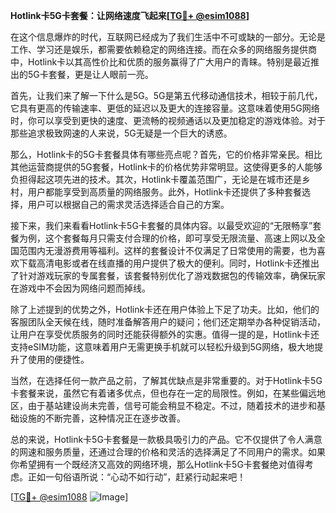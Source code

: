 **Hotlink卡5G卡套餐：让网络速度飞起来[[TG💪+ @esim1088](https://t.me/s/esim1088)]**

在这个信息爆炸的时代，互联网已经成为了我们生活中不可或缺的一部分。无论是工作、学习还是娱乐，都需要依赖稳定的网络连接。而在众多的网络服务提供商中，Hotlink卡以其高性价比和优质的服务赢得了广大用户的青睐。特别是最近推出的5G卡套餐，更是让人眼前一亮。

首先，让我们来了解一下什么是5G。5G是第五代移动通信技术，相较于前几代，它具有更高的传输速率、更低的延迟以及更大的连接容量。这意味着使用5G网络时，你可以享受到更快的速度、更流畅的视频通话以及更加稳定的游戏体验。对于那些追求极致网速的人来说，5G无疑是一个巨大的诱惑。

那么，Hotlink卡的5G卡套餐具体有哪些亮点呢？首先，它的价格非常亲民。相比其他运营商提供的5G套餐，Hotlink卡的价格优势非常明显。这使得更多的人能够负担得起这项先进的技术。其次，Hotlink卡覆盖范围广，无论是在城市还是乡村，用户都能享受到高质量的网络服务。此外，Hotlink卡还提供了多种套餐选择，用户可以根据自己的需求灵活选择适合自己的方案。

接下来，我们来看看Hotlink卡5G卡套餐的具体内容。以最受欢迎的“无限畅享”套餐为例，这个套餐每月只需支付合理的价格，即可享受无限流量、高速上网以及全国范围内无漫游费用等福利。这样的套餐设计不仅满足了日常使用的需要，也为喜欢下载高清电影或者在线直播的用户提供了极大的便利。同时，Hotlink卡还推出了针对游戏玩家的专属套餐，该套餐特别优化了游戏数据包的传输效率，确保玩家在游戏中不会因为网络问题而掉线。

除了上述提到的优势之外，Hotlink卡还在用户体验上下足了功夫。比如，他们的客服团队全天候在线，随时准备解答用户的疑问；他们还定期举办各种促销活动，让用户在享受优质服务的同时还能获得额外的实惠。值得一提的是，Hotlink卡还支持eSIM功能，这意味着用户无需更换手机就可以轻松升级到5G网络，极大地提升了使用的便捷性。

当然，在选择任何一款产品之前，了解其优缺点是非常重要的。对于Hotlink卡5G卡套餐来说，虽然它有着诸多优点，但也存在一定的局限性。例如，在某些偏远地区，由于基站建设尚未完善，信号可能会稍显不稳定。不过，随着技术的进步和基础设施的不断完善，这种情况正在逐步改善。

总的来说，Hotlink卡5G卡套餐是一款极具吸引力的产品。它不仅提供了令人满意的网速和服务质量，还通过合理的价格和灵活的选择满足了不同用户的需求。如果你希望拥有一个既经济又高效的网络环境，那么Hotlink卡5G卡套餐绝对值得考虑。正如一句俗语所说：“心动不如行动”，赶紧行动起来吧！

[[TG💪+ @esim1088](https://t.me/s/esim1088) ![Image](https://i.postimg.cc/4NQfJmqS/Snipaste-2025-05-13-00-14-12.png)]